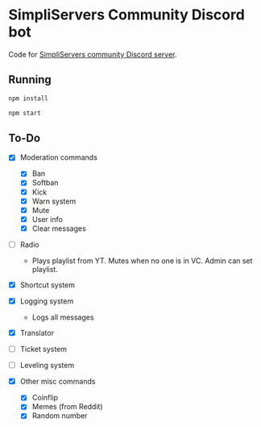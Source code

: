 # SimpliServers Community Discord bot

Code for [SimpliServers community Discord server](https://simpliservers.com/out/discord).

## Running

```bash
npm install
```

```bash
npm start
```

## To-Do

- [x] Moderation commands

  - [x] Ban
  - [x] Softban
  - [x] Kick
  - [x] Warn system
  - [x] Mute
  - [x] User info
  - [x] Clear messages

- [ ] Radio

  - Plays playlist from YT. Mutes when no one is in VC.
    Admin can set playlist.

- [x] Shortcut system

- [x] Logging system

  - Logs all messages

- [x] Translator

- [ ] Ticket system
- [ ] Leveling system

- [x] Other misc commands

  - [x] Coinflip
  - [x] Memes (from Reddit)
  - [x] Random number
